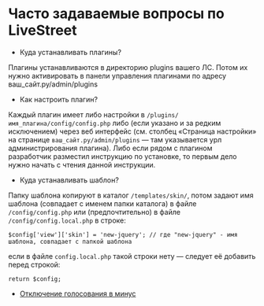 Часто задаваемые вопросы по LiveStreet
========================
* Куда устанавливать плагины?

Плагины устанавливаются в директорию plugins вашего ЛС. Потом их нужно активировать в панели управления плагинами по адресу ваш_сайт.ру/admin/plugins
	
* Как настроить плагин?

Каждый плагин имеет либо настройки в `/plugins/имя_плагина/config/config.php` либо (если указано и за редким исключением) через веб интерфейс (см. столбец «Страница настройки» на странице `ваш_сайт.ру/admin/plugins` — там указывается урл администрирования плагина).
Либо если рядом с плагином разработчик разместил инструкцию по установке, то первым дело нужно начать с чтения данной инструкции.

* Куда устанавливать шаблон?

Папку шаблона копируют в каталог `/templates/skin/`, потом задают имя шаблона (совпадает с именем папки каталога) в файле `/config/config.php` или (предпочтительно) в файле `/config/config.local.php` в строке:
~~~
$config['view']['skin'] = 'new-jquery'; // где "new-jquery" - имя шаблона, совпадает с папкой шаблона
~~~
если в файле `config.local.php` такой строки нету — следует её добавить перед строкой:
~~~
return $config;
~~~

* [Отключение голосования в минус](http://livestreet.ru/blog/11555.html#comment176479)